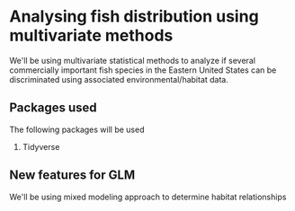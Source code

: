 # Analysing fish distribution using multivariate methods

We'll be using multivariate statistical methods to analyze if several commercially important fish species in the Eastern United States can be discriminated using associated environmental/habitat data.

## Packages used
The following packages will be used
1. Tidyverse


## New features for GLM
We'll be using mixed modeling approach to determine habitat relationships
